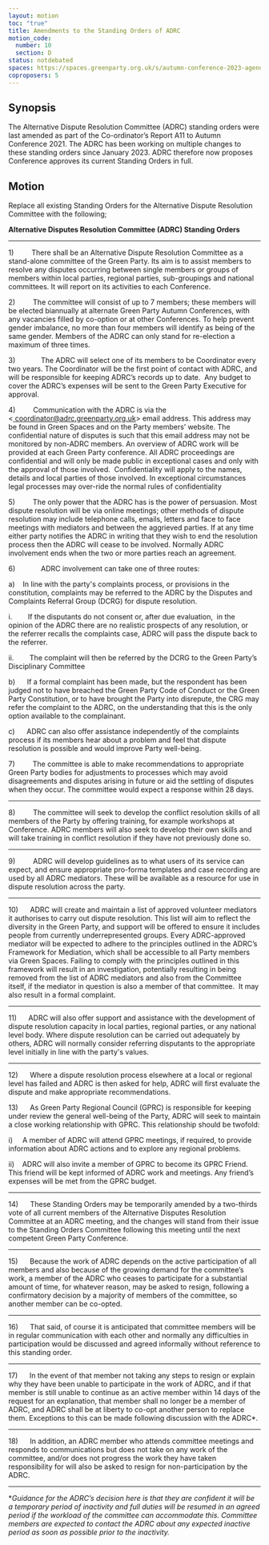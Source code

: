 ```yaml
---
layout: motion
toc: "true"
title: Amendments to the Standing Orders of ADRC
motion_code:
  number: 10
  section: D
status: notdebated
spaces: https://spaces.greenparty.org.uk/s/autumn-conference-2023-agenda-forum/post/post/view?id=11169
coproposers: 5
---
```

## Synopsis

The Alternative Dispute Resolution Committee (ADRC) standing orders were last amended as part of the Co-ordinator’s Report A11 to Autumn Conference 2021. The ADRC has been working on multiple changes to these standing orders since January 2023. ADRC therefore now proposes Conference approves its current Standing Orders in full.

## Motion

Replace all existing Standing Orders for the Alternative Dispute Resolution Committee with the following;

**Alternative Disputes Resolution Committee (ADRC) Standing Orders**

- - -

1)         There shall be an Alternative Dispute Resolution Committee as a stand-alone committee of the Green Party. Its aim is to assist members to resolve any disputes occurring between single members or groups of members within local parties, regional parties, sub-groupings and national committees. It will report on its activities to each Conference.

2)         The committee will consist of up to 7 members; these members will be elected biannually at alternate Green Party Autumn Conferences, with any vacancies filled by co-option or at other Conferences. To help prevent gender imbalance, no more than four members will identify as being of the same gender. Members of the ADRC can only stand for re-election a maximum of three times.

3)             The ADRC will select one of its members to be Coordinator every two years. The Coordinator will be the first point of contact with ADRC, and will be responsible for keeping ADRC’s records up to date.  Any budget to cover the ADRC’s expenses will be sent to the Green Party Executive for approval.

4)         Communication with the ADRC is via the <[ coordinator@adrc.greenparty.org.uk](mailto:coordinator@adrc.greenparty.org.uk)> email address. This address may be found in Green Spaces and on the Party members’ website. The confidential nature of disputes is such that this email address may not be monitored by non-ADRC members. An overview of ADRC work will be provided at each Green Party conference. All ADRC proceedings are confidential and will only be made public in exceptional cases and only with the approval of those involved.  Confidentiality will apply to the names, details and local parties of those involved. In exceptional circumstances legal processes may over-ride the normal rules of confidentiality

5)         The only power that the ADRC has is the power of persuasion. Most dispute resolution will be via online meetings; other methods of dispute resolution may include telephone calls, emails, letters and face to face meetings with mediators and between the aggrieved parties. If at any time either party notifies the ADRC in writing that they wish to end the resolution process then the ADRC will cease to be involved. Normally ADRC involvement ends when the two or more parties reach an agreement.

6)             ADRC involvement can take one of three routes:

a)    In line with the party's complaints process, or provisions in the constitution, complaints may be referred to the ADRC by the Disputes and Complaints Referral Group (DCRG) for dispute resolution.

i.        If the disputants do not consent or, after due evaluation,  in the opinion of the ADRC there are no realistic prospects of any resolution, or the referrer recalls the complaints case, ADRC will pass the dispute back to the referrer.

ii.        The complaint will then be referred by the DCRG to the Green Party’s  Disciplinary Committee

b)      If a formal complaint has been made, but the respondent has been judged not to have breached the Green Party Code of Conduct or the Green Party Constitution, or to have brought the Party into disrepute, the CRG may refer the complaint to the ADRC, on the understanding that this is the only option available to the complainant.

c)      ADRC can also offer assistance independently of the complaints process if its members hear about a problem and feel that dispute resolution is possible and would improve Party well-being.

7)         The committee is able to make recommendations to appropriate Green Party bodies for adjustments to processes which may avoid disagreements and disputes arising in future or aid the settling of disputes when they occur. The committee would expect a response within 28 days.

- - -

8)         The committee will seek to develop the conflict resolution skills of all members of the Party by offering training, for example workshops at Conference. ADRC members will also seek to develop their own skills and will take training in conflict resolution if they have not previously done so.

- - -

9)         ADRC will develop guidelines as to what users of its service can expect, and ensure appropriate pro-forma templates and case recording are used by all ADRC mediators. These will be available as a resource for use in dispute resolution across the party.

- - -

10)      ADRC will create and maintain a list of approved volunteer mediators it authorises to carry out dispute resolution. This list will aim to reflect the diversity in the Green Party, and support will be offered to ensure it includes people from currently underrepresented groups. Every ADRC-approved mediator will be expected to adhere to the principles outlined in the ADRC’s Framework for Mediation, which shall be accessible to all Party members via Green Spaces. Failing to comply with the principles outlined in this framework will result in an investigation, potentially resulting in being removed from the list of ADRC mediators and also from the Committee itself, if the mediator in question is also a member of that committee.  It may also result in a formal complaint.

- - -

11)      ADRC will also offer support and assistance with the development of dispute resolution capacity in local parties, regional parties, or any national level body. Where dispute resolution can be carried out adequately by others, ADRC will normally consider referring disputants to the appropriate level initially in line with the party's values.

- - -

12)      Where a dispute resolution process elsewhere at a local or regional level has failed and ADRC is then asked for help, ADRC will first evaluate the dispute and make appropriate recommendations.

13)      As Green Party Regional Council (GPRC) is responsible for keeping under review the general well-being of the Party, ADRC will seek to maintain a close working relationship with GPRC. This relationship should be twofold:

i)     A member of ADRC will attend GPRC meetings, if required, to provide information about ADRC actions and to explore any regional problems.

ii)    ADRC will also invite a member of GPRC to become its GPRC Friend. This friend will be kept informed of ADRC work and meetings. Any friend’s expenses will be met from the GPRC budget.

- - -

14)      These Standing Orders may be temporarily amended by a two-thirds vote of all current members of the Alternative Disputes Resolution Committee at an ADRC meeting, and the changes will stand from their issue to the Standing Orders Committee following this meeting until the next competent Green Party Conference.

- - -

15)      Because the work of ADRC depends on the active participation of all members and also because of the growing demand for the committee’s work, a member of the ADRC who ceases to participate for a substantial amount of time, for whatever reason, may be asked to resign, following a confirmatory decision by a majority of members of the committee, so another member can be co-opted.

- - -

16)      That said, of course it is anticipated that committee members will be in regular communication with each other and normally any difficulties in participation would be discussed and agreed informally without reference to this standing order.

- - -

17)      In the event of that member not taking any steps to resign or explain why they have been unable to participate in the work of ADRC, and if that member is still unable to continue as an active member within 14 days of the request for an explanation, that member shall no longer be a member of ADRC, and ADRC shall be at liberty to co-opt another person to replace them. Exceptions to this can be made following discussion with the ADRC*.

- - -

18)      In addition, an ADRC member who attends committee meetings and responds to communications but does not take on any work of the committee, and/or does not progress the work they have taken responsibility for will also be asked to resign for non-participation by the ADRC.

- - -

**Guidance for the ADRC’s decision here is that they are confident it will be a temporary period of inactivity and full duties will be resumed in an agreed period if the workload of the committee can accommodate this. Committee members are expected to contact the ADRC about any expected inactive period as soon as possible prior to the inactivity.*